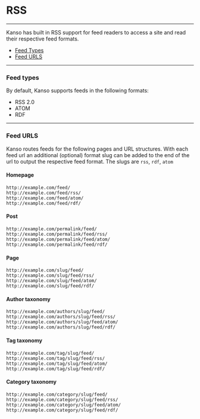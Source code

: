 # RSS

--------------------------------------------------------

Kanso has built in RSS support for feed readers to access a site and read their respective feed formats.

- [Feed Types](#feed-types)
- [Feed URLS](#feed-urls)

--------------------------------------------------------

### Feed types

By default, Kanso supports feeds in the following formats:

- RSS 2.0
- ATOM
- RDF

--------------------------------------------------------

### Feed URLS

Kanso routes feeds for the following pages and URL structures. With each feed url an additional (optional) format slug can be added to the end of the url to output the respective feed format. The slugs are `rss`, `rdf`, `atom`

#### Homepage
`http://example.com/feed/`  
`http://example.com/feed/rss/`  
`http://example.com/feed/atom/`  
`http://example.com/feed/rdf/`

#### Post
`http://example.com/permalink/feed/`  
`http://example.com/permalink/feed/rss/`  
`http://example.com/permalink/feed/atom/`  
`http://example.com/permalink/feed/rdf/`

#### Page
`http://example.com/slug/feed/`  
`http://example.com/slug/feed/rss/`  
`http://example.com/slug/feed/atom/`  
`http://example.com/slug/feed/rdf/`

#### Author taxonomy
`http://example.com/authors/slug/feed/`  
`http://example.com/authors/slug/feed/rss/`  
`http://example.com/authors/slug/feed/atom/`  
`http://example.com/authors/slug/feed/rdf/`

#### Tag taxonomy
`http://example.com/tag/slug/feed/`  
`http://example.com/tag/slug/feed/rss/`  
`http://example.com/tag/slug/feed/atom/`  
`http://example.com/tag/slug/feed/rdf/`

#### Category taxonomy
`http://example.com/category/slug/feed/`  
`http://example.com/category/slug/feed/rss/`  
`http://example.com/category/slug/feed/atom/`  
`http://example.com/category/slug/feed/rdf/`